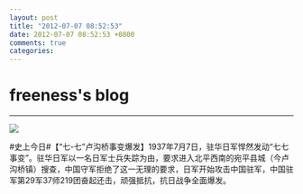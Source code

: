 ```yaml
---
layout: post
title: "2012-07-07 08:52:53"
date: 2012-07-07 08:52:53 +0800
comments: true
categories: 
---
```


# freeness's blog

----------

![](http://okqmqrbgo.bkt.clouddn.com/201207070852531.jpg)

>
\#史上今日\#【“七-七”卢沟桥事变爆发】1937年7月7日，驻华日军悍然发动“七七事变”。驻华日军以一名日军士兵失踪为由，要求进入北平西南的宛平县城（今卢沟桥镇）搜查，中国守军拒绝了这一无理的要求，日军开始攻击中国驻军，中国驻军第29军37师219团奋起还击，顽强抵抗，抗日战争全面爆发。